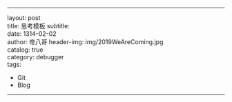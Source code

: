 ---

layout:     post        
title:      思考模板
subtitle:           
date:       1314-02-02    
author:     帝八哥
header-img: img/2019WeAreComing.jpg    
catalog:    true        
category:   debugger        
tags:       
- Git
- Blog   

---